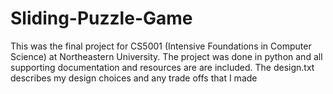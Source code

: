 # Sliding-Puzzle-Game
This was the final project for CS5001 (Intensive Foundations in Computer Science) at Northeastern University. 
The project was done in python and all supporting documentation and resources are are included. 
The design.txt describes my design choices and any trade offs that I made
